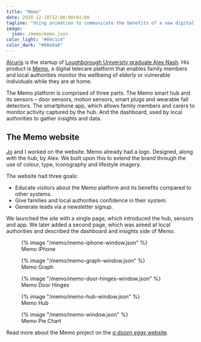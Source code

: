 ```yaml
---
title: "Memo"
date: 2018-12-10T12:00:00+01:00
tagline: "Using animation to communicate the benefits of a new digital telecare platform"
image:
  json: /memo/memo.json
color_light: "#60c1c4"
color_dark: "#00a0a8"
---
```


[Alcuris][1] is the startup of [Loughborough University graduate Alex Nash][2]. His product is [Memo][3], a digital telecare platform that enables family members and local authorities monitor the wellbeing of elderly or vulnerable individuals while they are at home.

The Memo platform is comprised of three parts. The Memo smart hub and its sensors – door sensors, motion sensors, smart plugs and wearable fall detectors. The smartphone app, which allows family members and carers to monitor activity captured by the hub. And the dashboard, used by local authorities to gather insights and data.

## The Memo website

[Jo][4] and I worked on the website. Memo already had a logo. Designed, along with the hub, by Alex. We built upon this to extend the brand through the use of colour, type, iconography and lifestyle imagery.

The website had three goals:

- Educate visitors about the Memo platform and its benefits compared to other systems.
- Give families and local authorities confidence in their system.
- Generate leads via a newsletter signup.

We launched the site with a single page, which introduced the hub, sensors and app. We later added a second page, which was aimed at local authorities and described the dashboard and insights side of Memo.

<figure>
  <div class="c-image-background u-rounded">
    {% image "/memo/memo-iphone-window.json" %}
  </div>
  <figcaption>
    Memo iPhone
  </figcaption>
</figure>

<figure>
  <div class="c-image-background u-rounded">
    {% image "/memo/memo-graph-window.json" %}
  </div>
  <figcaption>
    Memo Graph
  </figcaption>
</figure>

<figure>
  <div class="c-image-background u-rounded">
    {% image "/memo/memo-door-hinges-window.json" %}
  </div>
  <figcaption>
    Memo Door Hinges
  </figcaption>
</figure>

<figure>
  <div class="c-image-background u-rounded">
    {% image "/memo/memo-hub-window.json" %}
  </div>
  <figcaption>
    Memo Hub
  </figcaption>
</figure>

<figure>
  <div class="c-image-background u-rounded">
    {% image "/memo/memo-window.json" %}
  </div>
  <figcaption>
    Memo Pie Chart
  </figcaption>
</figure>

Read more about the Memo project on the [_a dozen eggs_ website][5].

[1]: https://www.alcuris.co.uk/ "Alcuris"
[2]: https://www.lboro.ac.uk/alumni/our-alumni/alex-nash/ "Alex Nash Alumni profile"
[3]: https://memohub.co.uk/ "Memo Hub website"
[4]: https://www.adozeneggs.co.uk/insights/author/jo/ "Jo Wdowiak"
[5]: https://www.adozeneggs.co.uk/portfolio/project/memo/
